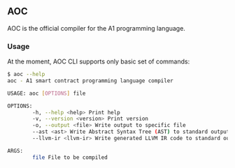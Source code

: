 ## AOC

AOC is the official compiler for the A1 programming language.

### Usage

At the moment, AOC CLI supports only basic set of commands:

```sh
$ aoc --help
aoc - A1 smart contract programming language compiler

USAGE: aoc [OPTIONS] file

OPTIONS:
        -h, --help <help> Print help
        -v, --version <version> Print version
        -o, --output <file> Write output to specific file
        --ast <ast> Write Abstract Syntax Tree (AST) to standard output
        --llvm-ir <llvm-ir> Write generated LLVM IR code to standard output

ARGS:
        file File to be compiled
```